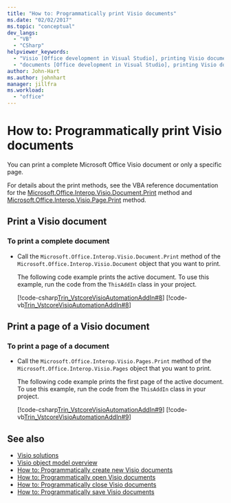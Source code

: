 ```yaml
---
title: "How to: Programmatically print Visio documents"
ms.date: "02/02/2017"
ms.topic: "conceptual"
dev_langs:
  - "VB"
  - "CSharp"
helpviewer_keywords:
  - "Visio [Office development in Visual Studio], printing Visio documents"
  - "documents [Office development in Visual Studio], printing Visio documents"
author: John-Hart
ms.author: johnhart
manager: jillfra
ms.workload:
  - "office"
---
```

# How to: Programmatically print Visio documents
  You can print a complete Microsoft Office Visio document or only a specific page.

 For details about the print methods, see the VBA reference documentation for the [Microsoft.Office.Interop.Visio.Document.Print](/office/vba/api/Visio.Document.Print) method and [Microsoft.Office.Interop.Visio.Page.Print](/office/vba/api/Visio.Page.Print) method.

## Print a Visio document

### To print a complete document

-   Call the `Microsoft.Office.Interop.Visio.Document.Print` method of the `Microsoft.Office.Interop.Visio.Document` object that you want to print.

     The following code example prints the active document. To use this example, run the code from the `ThisAddIn` class in your project.

     [!code-csharp[Trin_VstcoreVisioAutomationAddIn#8](../vsto/codesnippet/CSharp/trin_vstcorevisioautomationaddin/ThisAddIn.cs#8)]
     [!code-vb[Trin_VstcoreVisioAutomationAddIn#8](../vsto/codesnippet/VisualBasic/trin_vstcorevisioautomationaddin/ThisAddIn.vb#8)]

## Print a page of a Visio document

### To print a page of a document

-   Call the `Microsoft.Office.Interop.Visio.Pages.Print` method of the `Microsoft.Office.Interop.Visio.Pages` object that you want to print.

     The following code example prints the first page of the active document. To use this example, run the code from the `ThisAddIn` class in your project.

     [!code-csharp[Trin_VstcoreVisioAutomationAddIn#9](../vsto/codesnippet/CSharp/trin_vstcorevisioautomationaddin/ThisAddIn.cs#9)]
     [!code-vb[Trin_VstcoreVisioAutomationAddIn#9](../vsto/codesnippet/VisualBasic/trin_vstcorevisioautomationaddin/ThisAddIn.vb#9)]

## See also
- [Visio solutions](../vsto/visio-solutions.md)
- [Visio object model overview](../vsto/visio-object-model-overview.md)
- [How to: Programmatically create new Visio documents](../vsto/how-to-programmatically-create-new-visio-documents.md)
- [How to: Programmatically open Visio documents](../vsto/how-to-programmatically-open-visio-documents.md)
- [How to: Programmatically close Visio documents](../vsto/how-to-programmatically-close-visio-documents.md)
- [How to: Programmatically save Visio documents](../vsto/how-to-programmatically-save-visio-documents.md)
